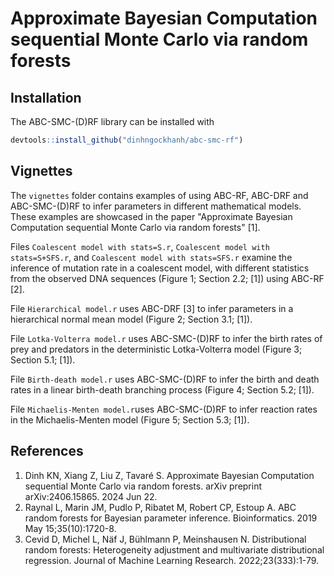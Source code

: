 #   Approximate Bayesian Computation sequential Monte Carlo via random forests

##  Installation

The ABC-SMC-(D)RF library can be installed with

```R
devtools::install_github("dinhngockhanh/abc-smc-rf")
```

##  Vignettes

The `vignettes` folder contains examples of using ABC-RF, ABC-DRF and ABC-SMC-(D)RF to infer parameters in different mathematical models. These examples are showcased in the paper "Approximate Bayesian Computation sequential Monte Carlo via random forests" [1].

Files `Coalescent model with stats=S.r`, `Coalescent model with stats=S+SFS.r`, and `Coalescent model with stats=SFS.r` examine the inference of mutation rate in a coalescent model, with different statistics from the observed DNA sequences (Figure 1; Section 2.2; [1]) using ABC-RF [2].

File `Hierarchical model.r` uses ABC-DRF [3] to infer parameters in a hierarchical normal mean model (Figure 2; Section 3.1; [1]).

File `Lotka-Volterra model.r` uses ABC-SMC-(D)RF to infer the birth rates of prey and predators in the deterministic Lotka-Volterra model (Figure 3; Section 5.1; [1]).

File `Birth-death model.r` uses ABC-SMC-(D)RF to infer the birth and death rates in a linear birth-death branching process (Figure 4; Section 5.2; [1]).

File `Michaelis-Menten model.r`uses ABC-SMC-(D)RF to infer reaction rates in the Michaelis-Menten model (Figure 5; Section 5.3; [1]).

##  References
1.  Dinh KN, Xiang Z, Liu Z, Tavaré S. Approximate Bayesian Computation sequential Monte Carlo via random forests. arXiv preprint arXiv:2406.15865. 2024 Jun 22.
2.  Raynal L, Marin JM, Pudlo P, Ribatet M, Robert CP, Estoup A. ABC random forests for Bayesian parameter inference. Bioinformatics. 2019 May 15;35(10):1720-8.
3.  Cevid D, Michel L, Näf J, Bühlmann P, Meinshausen N. Distributional random forests: Heterogeneity adjustment and multivariate distributional regression. Journal of Machine Learning Research. 2022;23(333):1-79.